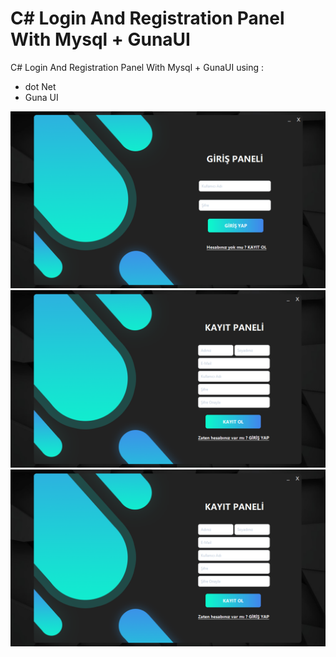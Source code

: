 #  C# Login And Registration Panel With Mysql + GunaUI
 C# Login And Registration Panel With Mysql + GunaUI
using : 
* dot Net
* Guna UI


![Login](https://raw.githubusercontent.com/enessaltunbas/login-registration-panel-sql/main/screenshots/login.png)
![SignUp](https://raw.githubusercontent.com/enessaltunbas/login-registration-panel-sql/main/screenshots/register.png)
![Home](https://raw.githubusercontent.com/enessaltunbas/login-registration-panel-sql/main/screenshots/home.png)
